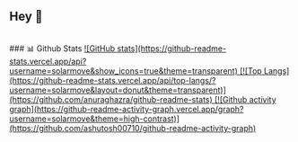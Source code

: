 ## Hey 👋

<br>
### 📊 Github Stats
<a href='https://github.com/rahul-jha98/github-stats-transparent'>
![GitHub stats](https://github-readme-stats.vercel.app/api?username=solarmove&show_icons=true&theme=transparent)
[![Top Langs](https://github-readme-stats.vercel.app/api/top-langs/?username=solarmove&layout=donut&theme=transparent)](https://github.com/anuraghazra/github-readme-stats)
[![Github activity graph](https://github-readme-activity-graph.vercel.app/graph?username=solarmove&theme=high-contrast)](https://github.com/ashutosh00710/github-readme-activity-graph)
</a>
<br>
